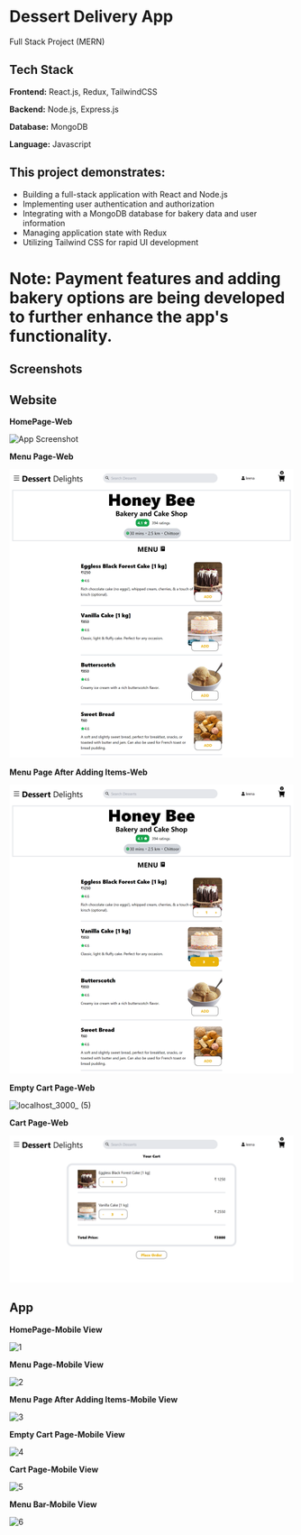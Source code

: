 # Dessert Delivery App
Full Stack Project (MERN) 

## Tech Stack

**Frontend:** React.js, Redux, TailwindCSS

**Backend:** Node.js, Express.js

**Database:** MongoDB

**Language:** Javascript

## This project demonstrates:
- Building a full-stack application with React and Node.js
- Implementing user authentication and authorization
- Integrating with a MongoDB database for bakery data and user information
- Managing application state with Redux
- Utilizing Tailwind CSS for rapid UI development
# Note: Payment features and adding bakery options are being developed to further enhance the app's functionality.

## Screenshots

## Website
**HomePage-Web**

![App Screenshot](https://github.com/p-leena-reddy-111/Dessert-Delivery-App/blob/master/Screenshots/Web/homepage.png?raw=true)

**Menu Page-Web**

![MenuItems](https://github.com/p-leena-reddy-111/Dessert-Delivery-App/blob/master/Screenshots/Web/menu%20page.png?raw=true)

**Menu Page After Adding Items-Web**

![MenuItmes-2](https://github.com/p-leena-reddy-111/Dessert-Delivery-App/blob/master/Screenshots/Web/menu%20page-item%20added.png?raw=true)

**Empty Cart Page-Web**

![localhost_3000_ (5)](https://github.com/p-leena-reddy-111/Dessert-Delivery-App/assets/105440491/2dd6aad8-5719-41da-98fa-1bffbc71b79b)

**Cart Page-Web**

![cart](https://github.com/p-leena-reddy-111/Dessert-Delivery-App/blob/master/Screenshots/Web/cart-present.png?raw=true)

## App

**HomePage-Mobile View**

![1](https://github.com/p-leena-reddy-111/Dessert-Delivery-App/assets/105440491/7f6bae74-70a1-4a1f-897f-5c0e7c4c17de)

**Menu Page-Mobile View**

![2](https://github.com/p-leena-reddy-111/Dessert-Delivery-App/assets/105440491/8f7e00c7-c315-479c-9220-b2174fe3bce4)

**Menu Page After Adding Items-Mobile View**

![3](https://github.com/p-leena-reddy-111/Dessert-Delivery-App/assets/105440491/036a12ab-2740-41c7-871e-bda732ef3b8f)

**Empty Cart Page-Mobile View**

![4](https://github.com/p-leena-reddy-111/Dessert-Delivery-App/assets/105440491/3b9646f7-44b8-444d-9290-c451094959ff)

**Cart Page-Mobile View**

![5](https://github.com/p-leena-reddy-111/Dessert-Delivery-App/assets/105440491/0801cc6f-6d49-43e1-80d6-fd9fcde9ebce)

**Menu Bar-Mobile View**

![6](https://github.com/p-leena-reddy-111/Dessert-Delivery-App/assets/105440491/47b7922d-3b4b-4cd7-8aea-cb2df89b19db)


